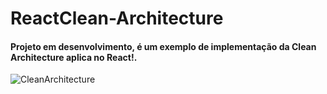 # ReactClean-Architecture

#### Projeto em **desenvolvimento,** é um exemplo de implementação da Clean Architecture aplica no React!.

![CleanArchitecture](https://blog.cleancoder.com/uncle-bob/images/2012-08-13-the-clean-architecture/CleanArchitecture.jpg)
